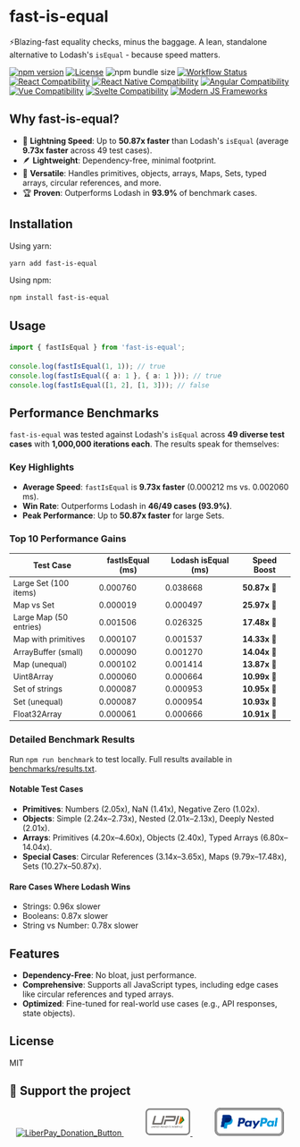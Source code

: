 # fast-is-equal

⚡️Blazing-fast equality checks, minus the baggage. A lean, standalone alternative to Lodash's `isEqual` - because speed matters.

[![npm version](https://img.shields.io/npm/v/fast-is-equal)](https://badge.fury.io/js/fast-is-equal) [![License](https://img.shields.io/github/license/JairajJangle/fast-is-equal)](https://github.com/JairajJangle/fast-is-equal/blob/main/LICENSE) ![npm bundle size](https://img.shields.io/bundlephobia/minzip/fast-is-equal) [![Workflow Status](https://github.com/JairajJangle/fast-is-equal/actions/workflows/ci.yml/badge.svg)](https://github.com/JairajJangle/fast-is-equal/actions/workflows/ci.yml) [![React Compatibility](https://img.shields.io/badge/React-Compatible-61DAFB?logo=react)](https://github.com/JairajJangle/fast-is-equal) [![React Native Compatibility](https://img.shields.io/badge/React%20Native-Compatible-61DAFB?logo=react)](https://github.com/JairajJangle/fast-is-equal) [![Angular Compatibility](https://img.shields.io/badge/Angular-Compatible-DD0031?logo=angular)](https://github.com/JairajJangle/fast-is-equal) [![Vue Compatibility](https://img.shields.io/badge/Vue-Compatible-4FC08D?logo=vue.js)](https://github.com/JairajJangle/fast-is-equal) [![Svelte Compatibility](https://img.shields.io/badge/Svelte-Compatible-FF3E00?logo=svelte)](https://github.com/JairajJangle/fast-is-equal) [![Modern JS Frameworks](https://img.shields.io/badge/Modern%20JS%20Frameworks-Compatible-F7DF1E?logo=javascript)](https://github.com/JairajJangle/fast-is-equal)


## Why fast-is-equal?

- 🚀 **Lightning Speed**: Up to **50.87x faster** than Lodash's `isEqual` (average **9.73x faster** across 49 test cases).
- 🪶 **Lightweight**: Dependency-free, minimal footprint.
- 🔄 **Versatile**: Handles primitives, objects, arrays, Maps, Sets, typed arrays, circular references, and more.
- 🏆 **Proven**: Outperforms Lodash in **93.9%** of benchmark cases.

## Installation

Using yarn:

```bash
yarn add fast-is-equal
```

Using npm:

```bash
npm install fast-is-equal
```

## Usage

```typescript
import { fastIsEqual } from 'fast-is-equal';

console.log(fastIsEqual(1, 1)); // true
console.log(fastIsEqual({ a: 1 }, { a: 1 })); // true
console.log(fastIsEqual([1, 2], [1, 3])); // false
```

## Performance Benchmarks

`fast-is-equal` was tested against Lodash's `isEqual` across **49 diverse test cases** with **1,000,000 iterations each**. The results speak for themselves:

### Key Highlights

- **Average Speed**: `fastIsEqual` is **9.73x faster** (0.000212 ms vs. 0.002060 ms).
- **Win Rate**: Outperforms Lodash in **46/49 cases (93.9%)**.
- **Peak Performance**: Up to **50.87x faster** for large Sets.

### Top 10 Performance Gains

| Test Case              | fastIsEqual (ms) | Lodash isEqual (ms) | Speed Boost  |
| ---------------------- | ---------------- | ------------------- | ------------ |
| Large Set (100 items)  | 0.000760         | 0.038668            | **50.87x** 🚀 |
| Map vs Set             | 0.000019         | 0.000497            | **25.97x** 🚀 |
| Large Map (50 entries) | 0.001506         | 0.026325            | **17.48x** 🚀 |
| Map with primitives    | 0.000107         | 0.001537            | **14.33x** 🚀 |
| ArrayBuffer (small)    | 0.000090         | 0.001270            | **14.04x** 🚀 |
| Map (unequal)          | 0.000102         | 0.001414            | **13.87x** 🚀 |
| Uint8Array             | 0.000060         | 0.000664            | **10.99x** 🚀 |
| Set of strings         | 0.000087         | 0.000953            | **10.95x** 🚀 |
| Set (unequal)          | 0.000087         | 0.000954            | **10.93x** 🚀 |
| Float32Array           | 0.000061         | 0.000666            | **10.91x** 🚀 |

### Detailed Benchmark Results

Run `npm run benchmark` to test locally. Full results available in [benchmarks/results.txt](benchmarks/results.txt).

#### Notable Test Cases

- **Primitives**: Numbers (2.05x), NaN (1.41x), Negative Zero (1.02x).
- **Objects**: Simple (2.24x–2.73x), Nested (2.01x–2.13x), Deeply Nested (2.01x).
- **Arrays**: Primitives (4.20x–4.60x), Objects (2.40x), Typed Arrays (6.80x–14.04x).
- **Special Cases**: Circular References (3.14x–3.65x), Maps (9.79x–17.48x), Sets (10.27x–50.87x).

#### Rare Cases Where Lodash Wins

- Strings: 0.96x slower
- Booleans: 0.87x slower
- String vs Number: 0.78x slower

## Features

- **Dependency-Free**: No bloat, just performance.
- **Comprehensive**: Supports all JavaScript types, including edge cases like circular references and typed arrays.
- **Optimized**: Fine-tuned for real-world use cases (e.g., API responses, state objects).

## License

MIT

## 🙏 Support the project

<p align="center" valign="center">   <a href="https://liberapay.com/FutureJJ/donate">     <img src="https://liberapay.com/assets/widgets/donate.svg" alt="LiberPay_Donation_Button" height="50" >    </a>   &nbsp;&nbsp;&nbsp;&nbsp;&nbsp;&nbsp;&nbsp;&nbsp;&nbsp;   <a href=".github/assets/Jairaj_Jangle_Google_Pay_UPI_QR_Code.jpg">     <img src=".github/assets/upi.png" alt="Paypal_Donation_Button" height="50" >   </a>   &nbsp;&nbsp;&nbsp;&nbsp;&nbsp;&nbsp;&nbsp;&nbsp;&nbsp;   <a href="https://www.paypal.com/paypalme/jairajjangle001/usd">     <img src=".github/assets/paypal_donate.png" alt="Paypal_Donation_Button" height="50" >   </a> </p>
